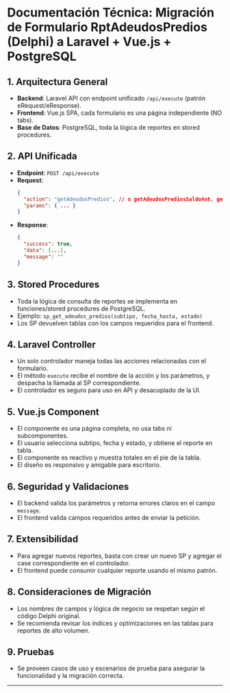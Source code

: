 # Documentación Técnica: Migración de Formulario RptAdeudosPredios (Delphi) a Laravel + Vue.js + PostgreSQL

## 1. Arquitectura General
- **Backend**: Laravel API con endpoint unificado `/api/execute` (patrón eRequest/eResponse).
- **Frontend**: Vue.js SPA, cada formulario es una página independiente (NO tabs).
- **Base de Datos**: PostgreSQL, toda la lógica de reportes en stored procedures.

## 2. API Unificada
- **Endpoint**: `POST /api/execute`
- **Request**:
  ```json
  {
    "action": "getAdeudosPredios", // o getAdeudosPrediosSaldoAnt, getSubtipos, etc.
    "params": { ... }
  }
  ```
- **Response**:
  ```json
  {
    "success": true,
    "data": [...],
    "message": ""
  }
  ```

## 3. Stored Procedures
- Toda la lógica de consulta de reportes se implementa en funciones/stored procedures de PostgreSQL.
- Ejemplo: `sp_get_adeudos_predios(subtipo, fecha_hasta, estado)`
- Los SP devuelven tablas con los campos requeridos para el frontend.

## 4. Laravel Controller
- Un solo controlador maneja todas las acciones relacionadas con el formulario.
- El método `execute` recibe el nombre de la acción y los parámetros, y despacha la llamada al SP correspondiente.
- El controlador es seguro para uso en API y desacoplado de la UI.

## 5. Vue.js Component
- El componente es una página completa, no usa tabs ni subcomponentes.
- El usuario selecciona subtipo, fecha y estado, y obtiene el reporte en tabla.
- El componente es reactivo y muestra totales en el pie de la tabla.
- El diseño es responsivo y amigable para escritorio.

## 6. Seguridad y Validaciones
- El backend valida los parámetros y retorna errores claros en el campo `message`.
- El frontend valida campos requeridos antes de enviar la petición.

## 7. Extensibilidad
- Para agregar nuevos reportes, basta con crear un nuevo SP y agregar el case correspondiente en el controlador.
- El frontend puede consumir cualquier reporte usando el mismo patrón.

## 8. Consideraciones de Migración
- Los nombres de campos y lógica de negocio se respetan según el código Delphi original.
- Se recomienda revisar los índices y optimizaciones en las tablas para reportes de alto volumen.

## 9. Pruebas
- Se proveen casos de uso y escenarios de prueba para asegurar la funcionalidad y la migración correcta.

---
